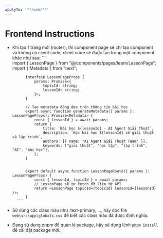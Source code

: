 ```yaml
---
applyTo: '**/web/**'
---
```

# Frontend Instructions
- Khi tạo 1 trang mới (router), thì component page sẽ chỉ tạo component và không có client code, client code sẽ được tạo trong một component khác như sau:
        ```   
            import { LessonPage } from "@/components/pages/learn/LessonPage";
            import { Metadata } from "next";

            interface LessonPageProps {
                params: Promise<{
                    topicId: string;
                    lessonId: string;
                }>;
            }

            // Tạo metadata động dựa trên thông tin bài học
            export async function generateMetadata({ params }: LessonPageProps): Promise<Metadata> {
                const { lessonId } = await params;
                return {
                    title: `Bài học ${lessonId} - AI Agent Giải Thuật`,
                    description: `Học bài học ${lessonId} về giải thuật và lập trình`,
                    authors: [{ name: "AI Agent Giải Thuật Team" }],
                    keywords: ["giải thuật", "học tập", "lập trình", "AI", "bài học"],
                };
            }


            export default async function LessonPageRoute({ params }: LessonPageProps) {
                const { lessonId, topicId } = await params;
                // LessonPage sẽ tự fetch dữ liệu từ API
                return <LessonPage topicId={topicId} lessonId={lessonId} />;
            }
        ```
- Sử dùng các class màu như .text-primary, ..., hãy đọc file `web\src\app\globals.css` để biết các class màu đã được định nghĩa.
- Đang sử dụng pnpm để quản lý package, hãy sử dụng lệnh `pnpm install` để cài đặt package mới.